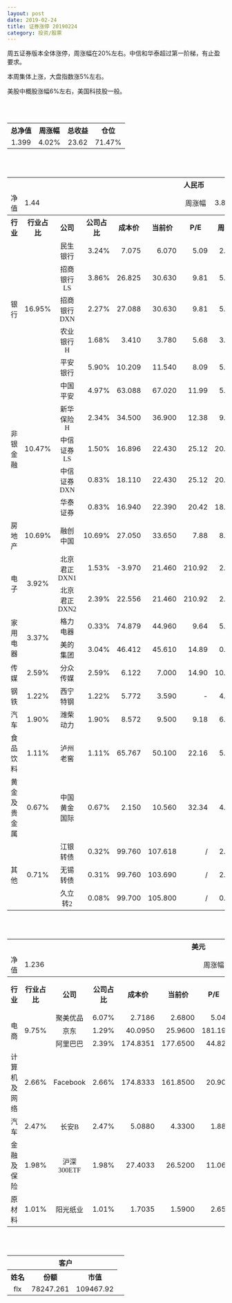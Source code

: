 ```yaml
---
layout: post
date: 2019-02-24
title: 证券涨停 20190224
category: 投资/股票
---
```


周五证券版本全体涨停，周涨幅在20%左右。中信和华泰超过第一阶梯，有止盈要求。

本周集体上涨，大盘指数涨5%左右。

美股中概股涨幅6%左右，美国科技股一般。

<br/>
<br/>

<table cellspacing="0" border="0">
	<tr>
		<th height="21" align="center"><font face="Noto Sans CJK SC Regular">总净值</font></th>
		<th align="center"><font face="Noto Sans CJK SC Regular">周涨幅</font></th>
		<th align="center"><font face="Noto Sans CJK SC Regular">总收益</font></th>
		<th align="center"><font face="Noto Sans CJK SC Regular">仓位</font></th>
	</tr>
	<tr>
		<td height="17" align="center" sdval="1.399" sdnum="1033;0;0.000">1.399</td>
		<td align="center" sdval="0.0402" sdnum="1033;0;0.00%">4.02%</td>
		<td align="center" sdval="23.62" sdnum="1033;0;0.00">23.62</td>
		<td align="center" sdval="0.7147" sdnum="1033;0;0.00%">71.47%</td>
	</tr>
</table>
<br />
<br />
<table>
	<tr>
		<th colspan="12"  height="21" align="center" valign="middle"><font face="Noto Sans CJK SC Regular">人民币</font></th>
		</tr>
	<tr>
		<td height="17" align="center"><font face="Noto Sans CJK SC Regular">净值</font></td>
		<td colspan="5"  align="left" valign="middle" sdval="1.44" sdnum="1033;">1.44</td>
		<td align="center"><font face="Noto Sans CJK SC Regular">周涨幅</font></td>
		<td colspan="5"  align="left" valign="middle" sdval="0.0384" sdnum="1033;0;0.00%">3.84%</td>
		</tr>
	<tr>
		<th height="21" align="center" valign="middle"><font face="Noto Sans CJK SC Regular">行业</font></th>
		<th align="center" valign="middle"><font face="Noto Sans CJK SC Regular">行业占比</font></th>
		<th align="center"><font face="Noto Sans CJK SC Regular">公司</font></th>
		<th align="center"><font face="Noto Sans CJK SC Regular">公司占比</font></th>
		<th align="center"><font face="Noto Sans CJK SC Regular">成本价</font></th>
		<th align="center"><font face="Noto Sans CJK SC Regular">当前价</font></th>
		<th align="center">P/E</th>
		<th align="center"><font face="Noto Sans CJK SC Regular">周涨幅</font></th>
		<th align="center"><font face="Noto Sans CJK SC Regular">总涨幅</font></th>
		<th align="left"><font face="Noto Sans CJK SC Regular">下一阶梯</font></th>
		<th align="left"><font face="Noto Sans CJK SC Regular">浮动止损价</font></th>
		<th align="center"><font face="Noto Sans CJK SC Regular">止损价</font></th>
	</tr>
	<tr>
		<td rowspan="5"  height="99" align="center" valign="middle"><font face="Noto Sans CJK SC Regular">银行</font></td>
		<td rowspan="5"  align="center" valign="middle" sdval="0.1695" sdnum="1033;0;0.00%">16.95%</td>
		<td align="center"><font face="Noto Sans CJK SC Regular">民生银行</font></td>
		<td align="right" sdval="0.0324" sdnum="1033;0;0.00%">3.24%</td>
		<td align="right" sdval="7.075" sdnum="1033;0;0.000">7.075</td>
		<td align="right" sdval="6.07" sdnum="1033;0;0.000">6.070</td>
		<td align="right" sdval="5.09" sdnum="1033;0;0.00">5.09</td>
		<td align="right" sdval="0.0202" sdnum="1033;0;0.00%">2.02%</td>
		<td align="right" bgcolor="#CCFFCC" sdval="-0.143449469964664" sdnum="1033;0;0.00%"><font color="#006600">-14.34%</font></td>
		<td align="right" sdval="8.84375" sdnum="1033;0;0.000">8.844</td>
		<td align="right" sdval="0" sdnum="1033;0;0.000">0.000</td>
		<td align="right" sdval="0" sdnum="1033;0;0.000">0.000</td>
	</tr>
	<tr>
		<td align="center"><font face="Noto Sans CJK SC Regular">招商银行LS</font></td>
		<td align="right" sdval="0.0386" sdnum="1033;0;0.00%">3.86%</td>
		<td align="right" sdval="26.825" sdnum="1033;0;0.000">26.825</td>
		<td align="right" sdval="30.63" sdnum="1033;0;0.000">30.630</td>
		<td align="right" sdval="9.81" sdnum="1033;0;0.00">9.81</td>
		<td align="right" sdval="0.0508" sdnum="1033;0;0.00%">5.08%</td>
		<td align="right" bgcolor="#FFCCCC" sdval="0.140445293569431" sdnum="1033;0;0.00%"><font color="#CC0000">14.04%</font></td>
		<td align="right" sdval="33.53125" sdnum="1033;0;0.000">33.531</td>
		<td align="right" sdval="0" sdnum="1033;0;0.000">0.000</td>
		<td align="right" sdval="0" sdnum="1033;0;0.000">0.000</td>
	</tr>
	<tr>
		<td align="center"><font face="Noto Sans CJK SC Regular">招商银行DXN</font></td>
		<td align="right" sdval="0.0227" sdnum="1033;0;0.00%">2.27%</td>
		<td align="right" sdval="27.088" sdnum="1033;0;0.000">27.088</td>
		<td align="right" sdval="30.63" sdnum="1033;0;0.000">30.630</td>
		<td align="right" sdval="9.81" sdnum="1033;0;0.00">9.81</td>
		<td align="right" sdval="0.0508" sdnum="1033;0;0.00%">5.08%</td>
		<td align="right" bgcolor="#FFCCCC" sdval="0.129359007678677" sdnum="1033;0;0.00%"><font color="#CC0000">12.94%</font></td>
		<td align="right" sdval="33.86" sdnum="1033;0;0.000">33.860</td>
		<td align="right" sdval="0" sdnum="1033;0;0.000">0.000</td>
		<td align="right" sdval="0" sdnum="1033;0;0.000">0.000</td>
	</tr>
	<tr>
		<td align="center"><font face="Noto Sans CJK SC Regular">农业银行H</font></td>
		<td align="right" sdval="0.0168" sdnum="1033;0;0.00%">1.68%</td>
		<td align="right" sdval="3.41" sdnum="1033;0;0.000">3.410</td>
		<td align="right" sdval="3.78" sdnum="1033;0;0.000">3.780</td>
		<td align="right" sdval="5.68" sdnum="1033;0;0.00">5.68</td>
		<td align="right" sdval="0.0385" sdnum="1033;0;0.00%">3.85%</td>
		<td align="right" bgcolor="#FFCCCC" sdval="0.10710439882698" sdnum="1033;0;0.00%"><font color="#CC0000">10.71%</font></td>
		<td align="right" sdval="4.2625" sdnum="1033;0;0.000">4.263</td>
		<td align="right" sdval="0" sdnum="1033;0;0.000">0.000</td>
		<td align="right" sdval="0" sdnum="1033;0;0.000">0.000</td>
	</tr>
	<tr>
		<td align="center"><font face="Noto Sans CJK SC Regular">平安银行</font></td>
		<td align="right" sdval="0.059" sdnum="1033;0;0.00%">5.90%</td>
		<td align="right" sdval="10.209" sdnum="1033;0;0.000">10.209</td>
		<td align="right" sdval="11.54" sdnum="1033;0;0.000">11.540</td>
		<td align="right" sdval="8.09" sdnum="1033;0;0.00">8.09</td>
		<td align="right" sdval="0.0539" sdnum="1033;0;0.00%">5.39%</td>
		<td align="right" bgcolor="#FFCCCC" sdval="0.128975159173278" sdnum="1033;0;0.00%"><font color="#CC0000">12.90%</font></td>
		<td align="right" sdval="12.76125" sdnum="1033;0;0.000">12.761</td>
		<td align="right" sdval="0" sdnum="1033;0;0.000">0.000</td>
		<td align="right" sdval="0" sdnum="1033;0;0.000">0.000</td>
	</tr>
	<tr>
		<td rowspan="5"  height="87" align="center" valign="middle"><font face="Noto Sans CJK SC Regular">非银金融</font></td>
		<td rowspan="5"  align="center" valign="middle" sdval="0.1047" sdnum="1033;0;0.00%">10.47%</td>
		<td align="center"><font face="Noto Sans CJK SC Regular">中国平安</font></td>
		<td align="right" sdval="0.0497" sdnum="1033;0;0.00%">4.97%</td>
		<td align="right" sdval="63.088" sdnum="1033;0;0.000">63.088</td>
		<td align="right" sdval="67.02" sdnum="1033;0;0.000">67.020</td>
		<td align="right" sdval="11.99" sdnum="1033;0;0.00">11.99</td>
		<td align="right" sdval="0.0596" sdnum="1033;0;0.00%">5.96%</td>
		<td align="right" bgcolor="#FFCCCC" sdval="0.0609256403753486" sdnum="1033;0;0.00%"><font color="#CC0000">6.09%</font></td>
		<td align="right" sdval="78.86" sdnum="1033;0;0.000">78.860</td>
		<td align="right" sdval="0" sdnum="1033;0;0.000">0.000</td>
		<td align="right" sdval="0" sdnum="1033;0;0.000">0.000</td>
	</tr>
	<tr>
		<td align="center"><font face="Noto Sans CJK SC Regular">新华保险H</font></td>
		<td align="right" sdval="0.0234" sdnum="1033;0;0.00%">2.34%</td>
		<td align="right" sdval="34.5" sdnum="1033;0;0.000">34.500</td>
		<td align="right" sdval="36.9" sdnum="1033;0;0.000">36.900</td>
		<td align="right" sdval="12.38" sdnum="1033;0;0.00">12.38</td>
		<td align="right" sdval="0.095" sdnum="1033;0;0.00%">9.50%</td>
		<td align="right" bgcolor="#FFCCCC" sdval="0.0681652173913043" sdnum="1033;0;0.00%"><font color="#CC0000">6.82%</font></td>
		<td align="right" sdval="43.125" sdnum="1033;0;0.000">43.125</td>
		<td align="right" sdval="0" sdnum="1033;0;0.000">0.000</td>
		<td align="right" sdval="0" sdnum="1033;0;0.000">0.000</td>
	</tr>
	<tr>
		<td align="center"><font face="Noto Sans CJK SC Regular">中信证券LS</font></td>
		<td align="right" sdval="0.015" sdnum="1033;0;0.00%">1.50%</td>
		<td align="right" sdval="16.896" sdnum="1033;0;0.000">16.896</td>
		<td align="right" sdval="22.43" sdnum="1033;0;0.000">22.430</td>
		<td align="right" sdval="25.12" sdnum="1033;0;0.00">25.12</td>
		<td align="right" sdval="0.2033" sdnum="1033;0;0.00%">20.33%</td>
		<td align="right" bgcolor="#FFCCCC" sdval="0.326133143939394" sdnum="1033;0;0.00%"><font color="#CC0000">32.61%</font></td>
		<td align="right" bgcolor="#CCFFCC" sdval="26.4" sdnum="1033;0;0.000"><font color="#006600">26.400</font></td>
		<td align="right" bgcolor="#FFCCCC" sdval="19.4304" sdnum="1033;0;0.000"><font color="#CC0000">19.430</font></td>
		<td align="right" sdval="0" sdnum="1033;0;0.000">0.000</td>
	</tr>
	<tr>
		<td align="center"><font face="Noto Sans CJK SC Regular">中信证券DXN</font></td>
		<td align="right" sdval="0.0083" sdnum="1033;0;0.00%">0.83%</td>
		<td align="right" sdval="18.11" sdnum="1033;0;0.000">18.110</td>
		<td align="right" sdval="22.43" sdnum="1033;0;0.000">22.430</td>
		<td align="right" sdval="25.12" sdnum="1033;0;0.00">25.12</td>
		<td align="right" sdval="0.2033" sdnum="1033;0;0.00%">20.33%</td>
		<td align="right" bgcolor="#FFCCCC" sdval="0.237142241855328" sdnum="1033;0;0.00%"><font color="#CC0000">23.71%</font></td>
		<td align="right" sdval="22.6375" sdnum="1033;0;0.000">22.638</td>
		<td align="right" sdval="0" sdnum="1033;0;0.000">0.000</td>
		<td align="right" sdval="0" sdnum="1033;0;0.000">0.000</td>
	</tr>
	<tr>
		<td align="center"><font face="Noto Sans CJK SC Regular">华泰证券</font></td>
		<td align="right" sdval="0.0083" sdnum="1033;0;0.00%">0.83%</td>
		<td align="right" sdval="16.94" sdnum="1033;0;0.000">16.940</td>
		<td align="right" sdval="22.39" sdnum="1033;0;0.000">22.390</td>
		<td align="right" sdval="20.42" sdnum="1033;0;0.00">20.42</td>
		<td align="right" sdval="0.1847" sdnum="1033;0;0.00%">18.47%</td>
		<td align="right" bgcolor="#FFCCCC" sdval="0.32032373081464" sdnum="1033;0;0.00%"><font color="#CC0000">32.03%</font></td>
		<td align="right" bgcolor="#CCFFCC" sdval="26.46875" sdnum="1033;0;0.000"><font color="#006600">26.469</font></td>
		<td align="right" bgcolor="#FFCCCC" sdval="19.481" sdnum="1033;0;0.000"><font color="#CC0000">19.481</font></td>
		<td align="right" sdval="0" sdnum="1033;0;0.000">0.000</td>
	</tr>
	<tr>
		<td height="17" align="center" valign="middle"><font face="Noto Sans CJK SC Regular">房地产</font></td>
		<td align="center" valign="middle" sdval="0.1069" sdnum="1033;0;0.00%">10.69%</td>
		<td align="center"><font face="Noto Sans CJK SC Regular">融创中国</font></td>
		<td align="right" sdval="0.1069" sdnum="1033;0;0.00%">10.69%</td>
		<td align="right" sdval="27.05" sdnum="1033;0;0.000">27.050</td>
		<td align="right" sdval="33.65" sdnum="1033;0;0.000">33.650</td>
		<td align="right" sdval="7.88" sdnum="1033;0;0.00">7.88</td>
		<td align="right" sdval="0.0803" sdnum="1033;0;0.00%">8.03%</td>
		<td align="right" bgcolor="#FFCCCC" sdval="0.242592606284658" sdnum="1033;0;0.00%"><font color="#CC0000">24.26%</font></td>
		<td align="right" sdval="33.8125" sdnum="1033;0;0.000">33.813</td>
		<td align="right" sdval="0" sdnum="1033;0;0.000">0.000</td>
		<td align="right" sdval="0" sdnum="1033;0;0.000">0.000</td>
	</tr>
	<tr>
		<td rowspan="2"  height="43" align="center" valign="middle"><font face="Noto Sans CJK SC Regular">电子</font></td>
		<td rowspan="2"  align="center" valign="middle" sdval="0.0392" sdnum="1033;0;0.00%">3.92%</td>
		<td align="center"><font face="Noto Sans CJK SC Regular">北京君正DXN1</font></td>
		<td align="right" sdval="0.0153" sdnum="1033;0;0.00%">1.53%</td>
		<td align="right" sdval="-3.97" sdnum="1033;0;0.000">-3.970</td>
		<td align="right" sdval="21.46" sdnum="1033;0;0.000">21.460</td>
		<td align="right" sdval="210.92" sdnum="1033;0;0.00">210.92</td>
		<td align="right" sdval="0.0248" sdnum="1033;0;0.00%">2.48%</td>
		<td align="right" bgcolor="#FFCCCC" sdval="25.43" sdnum="1033;0;0.00%"><font color="#CC0000">2543.00%</font></td>
		<td align="right" bgcolor="#CCFFCC" sdval="28.421709430404" sdnum="1033;0;0.000"><font color="#006600">28.422</font></td>
		<td align="right" bgcolor="#FFCCCC" sdval="20.9183781407773" sdnum="1033;0;0.000"><font color="#CC0000">20.918</font></td>
		<td align="right" sdval="0" sdnum="1033;0;0.000">0.000</td>
	</tr>
	<tr>
		<td align="center"><font face="Noto Sans CJK SC Regular">北京君正DXN2</font></td>
		<td align="right" sdval="0.0239" sdnum="1033;0;0.00%">2.39%</td>
		<td align="right" sdval="22.556" sdnum="1033;0;0.000">22.556</td>
		<td align="right" sdval="21.46" sdnum="1033;0;0.000">21.460</td>
		<td align="right" sdval="210.92" sdnum="1033;0;0.00">210.92</td>
		<td align="right" sdval="0.0248" sdnum="1033;0;0.00%">2.48%</td>
		<td align="right" bgcolor="#CCFFCC" sdval="-0.0499901755630432" sdnum="1033;0;0.00%"><font color="#006600">-5.00%</font></td>
		<td align="right" sdval="28.195" sdnum="1033;0;0.000">28.195</td>
		<td align="right" sdval="0" sdnum="1033;0;0.000">0.000</td>
		<td align="right" sdval="0" sdnum="1033;0;0.000">0.000</td>
	</tr>
	<tr>
		<td rowspan="2"  height="34" align="center" valign="middle"><font face="Noto Sans CJK SC Regular">家用电器</font></td>
		<td rowspan="2"  align="center" valign="middle" sdval="0.0337" sdnum="1033;0;0.00%">3.37%</td>
		<td align="center"><font face="Noto Sans CJK SC Regular">格力电器</font></td>
		<td align="right" sdval="0.0033" sdnum="1033;0;0.00%">0.33%</td>
		<td align="right" sdval="74.879" sdnum="1033;0;0.000">74.879</td>
		<td align="right" sdval="44.96" sdnum="1033;0;0.000">44.960</td>
		<td align="right" sdval="9.64" sdnum="1033;0;0.00">9.64</td>
		<td align="right" sdval="0.0517" sdnum="1033;0;0.00%">5.17%</td>
		<td align="right" bgcolor="#CCFFCC" sdval="-0.400964630937913" sdnum="1033;0;0.00%"><font color="#006600">-40.10%</font></td>
		<td align="right" sdval="93.59875" sdnum="1033;0;0.000">93.599</td>
		<td align="right" sdval="0" sdnum="1033;0;0.000">0.000</td>
		<td align="right" sdval="0" sdnum="1033;0;0.000">0.000</td>
	</tr>
	<tr>
		<td align="center"><font face="Noto Sans CJK SC Regular">美的集团</font></td>
		<td align="right" sdval="0.0304" sdnum="1033;0;0.00%">3.04%</td>
		<td align="right" sdval="46.412" sdnum="1033;0;0.000">46.412</td>
		<td align="right" sdval="45.61" sdnum="1033;0;0.000">45.610</td>
		<td align="right" sdval="14.89" sdnum="1033;0;0.00">14.89</td>
		<td align="right" sdval="0.0075" sdnum="1033;0;0.00%">0.75%</td>
		<td align="right" bgcolor="#CCFFCC" sdval="-0.0186800137895372" sdnum="1033;0;0.00%"><font color="#006600">-1.87%</font></td>
		<td align="right" sdval="58.015" sdnum="1033;0;0.000">58.015</td>
		<td align="right" sdval="0" sdnum="1033;0;0.000">0.000</td>
		<td align="right" sdval="0" sdnum="1033;0;0.000">0.000</td>
	</tr>
	<tr>
		<td height="17" align="center" valign="middle"><font face="Noto Sans CJK SC Regular">传媒</font></td>
		<td align="center" valign="middle" sdval="0.0259" sdnum="1033;0;0.00%">2.59%</td>
		<td align="center"><font face="Noto Sans CJK SC Regular">分众传媒</font></td>
		<td align="right" sdval="0.0259" sdnum="1033;0;0.00%">2.59%</td>
		<td align="right" sdval="6.122" sdnum="1033;0;0.000">6.122</td>
		<td align="right" sdval="7" sdnum="1033;0;0.000">7.000</td>
		<td align="right" sdval="14.9" sdnum="1033;0;0.00">14.90</td>
		<td align="right" sdval="0.1041" sdnum="1033;0;0.00%">10.41%</td>
		<td align="right" bgcolor="#FFCCCC" sdval="0.142017183926821" sdnum="1033;0;0.00%"><font color="#CC0000">14.20%</font></td>
		<td align="right" sdval="7.6525" sdnum="1033;0;0.000">7.653</td>
		<td align="right" sdval="0" sdnum="1033;0;0.000">0.000</td>
		<td align="right" sdval="0" sdnum="1033;0;0.000">0.000</td>
	</tr>
	<tr>
		<td height="17" align="center"><font face="Noto Sans CJK SC Regular">钢铁</font></td>
		<td align="center" valign="middle" sdval="0.0122" sdnum="1033;0;0.00%">1.22%</td>
		<td align="center"><font face="Noto Sans CJK SC Regular">西宁特钢</font></td>
		<td align="right" sdval="0.0122" sdnum="1033;0;0.00%">1.22%</td>
		<td align="right" sdval="5.772" sdnum="1033;0;0.000">5.772</td>
		<td align="right" sdval="3.59" sdnum="1033;0;0.000">3.590</td>
		<td align="right" sdnum="1033;0;0.00">-</td>
		<td align="right" sdval="0.0497" sdnum="1033;0;0.00%">4.97%</td>
		<td align="right" bgcolor="#CCFFCC" sdval="-0.379431878031878" sdnum="1033;0;0.00%"><font color="#006600">-37.94%</font></td>
		<td align="right" sdval="7.215" sdnum="1033;0;0.000">7.215</td>
		<td align="right" sdval="0" sdnum="1033;0;0.000">0.000</td>
		<td align="right" sdval="0" sdnum="1033;0;0.000">0.000</td>
	</tr>
	<tr>
		<td height="17" align="center" valign="middle"><font face="Noto Sans CJK SC Regular">汽车</font></td>
		<td align="center" valign="middle" sdval="0.019" sdnum="1033;0;0.00%">1.90%</td>
		<td align="center"><font face="Noto Sans CJK SC Regular">潍柴动力</font></td>
		<td align="right" sdval="0.019" sdnum="1033;0;0.00%">1.90%</td>
		<td align="right" sdval="8.572" sdnum="1033;0;0.000">8.572</td>
		<td align="right" sdval="9.5" sdnum="1033;0;0.000">9.500</td>
		<td align="right" sdval="9.18" sdnum="1033;0;0.00">9.18</td>
		<td align="right" sdval="0.0615" sdnum="1033;0;0.00%">6.15%</td>
		<td align="right" bgcolor="#FFCCCC" sdval="0.106859449370042" sdnum="1033;0;0.00%"><font color="#CC0000">10.69%</font></td>
		<td align="right" sdval="10.715" sdnum="1033;0;0.000">10.715</td>
		<td align="right" sdval="0" sdnum="1033;0;0.000">0.000</td>
		<td align="right" sdval="0" sdnum="1033;0;0.000">0.000</td>
	</tr>
	<tr>
		<td height="17" align="center"><font face="Noto Sans CJK SC Regular">食品饮料</font></td>
		<td align="center" valign="middle" sdval="0.0111" sdnum="1033;0;0.00%">1.11%</td>
		<td align="center"><font face="Noto Sans CJK SC Regular">泸州老窖</font></td>
		<td align="right" sdval="0.0111" sdnum="1033;0;0.00%">1.11%</td>
		<td align="right" sdval="65.767" sdnum="1033;0;0.000">65.767</td>
		<td align="right" sdval="50.1" sdnum="1033;0;0.000">50.100</td>
		<td align="right" sdval="22.16" sdnum="1033;0;0.00">22.16</td>
		<td align="right" sdval="0.0503" sdnum="1033;0;0.00%">5.03%</td>
		<td align="right" bgcolor="#CCFFCC" sdval="-0.239619775875439" sdnum="1033;0;0.00%"><font color="#006600">-23.96%</font></td>
		<td align="right" sdval="82.20875" sdnum="1033;0;0.000">82.209</td>
		<td align="right" sdval="0" sdnum="1033;0;0.000">0.000</td>
		<td align="right" sdval="0" sdnum="1033;0;0.000">0.000</td>
	</tr>
	<tr>
		<td height="17" align="center"><font face="Noto Sans CJK SC Regular">黄金及贵金属</font></td>
		<td align="center" valign="middle" sdval="0.0067" sdnum="1033;0;0.00%">0.67%</td>
		<td align="center"><font face="Noto Sans CJK SC Regular">中国黄金国际</font></td>
		<td align="right" sdval="0.0067" sdnum="1033;0;0.00%">0.67%</td>
		<td align="right" sdval="2.15" sdnum="1033;0;0.000">2.150</td>
		<td align="right" sdval="10.56" sdnum="1033;0;0.000">10.560</td>
		<td align="right" sdval="32.34" sdnum="1033;0;0.00">32.34</td>
		<td align="right" sdval="0.0455" sdnum="1033;0;0.00%">4.55%</td>
		<td align="right" bgcolor="#FFCCCC" sdval="3.91022790697674" sdnum="1033;0;0.00%"><font color="#CC0000">391.02%</font></td>
		<td align="right" bgcolor="#CCFFCC" sdval="12.814998626709" sdnum="1033;0;0.000"><font color="#006600">12.815</font></td>
		<td align="right" bgcolor="#FFCCCC" sdval="9.43183898925781" sdnum="1033;0;0.000"><font color="#CC0000">9.432</font></td>
		<td align="right" sdval="0" sdnum="1033;0;0.000">0.000</td>
	</tr>
	<tr>
		<td rowspan="3"  height="55" align="center" valign="middle"><font face="Noto Sans CJK SC Regular">其他</font></td>
		<td rowspan="3"  align="center" valign="middle" sdval="0.0071" sdnum="1033;0;0.00%">0.71%</td>
		<td align="center"><font face="Noto Sans CJK SC Regular"> 江银转债</font></td>
		<td align="right" sdval="0.0032" sdnum="1033;0;0.00%">0.32%</td>
		<td align="right" sdval="99.76" sdnum="1033;0;0.000">99.760</td>
		<td align="right" sdval="107.618" sdnum="1033;0;0.000">107.618</td>
		<td align="right" sdnum="1033;0;0.00">/</td>
		<td align="right" sdval="0.0234" sdnum="1033;0;0.00%">2.34%</td>
		<td align="right" bgcolor="#FFCCCC" sdval="0.0773690457097032" sdnum="1033;0;0.00%"><font color="#CC0000">7.74%</font></td>
		<td align="right" sdval="124.7" sdnum="1033;0;0.000">124.700</td>
		<td align="right" sdval="0" sdnum="1033;0;0.000">0.000</td>
		<td align="right" sdval="0" sdnum="1033;0;0.000">0.000</td>
	</tr>
	<tr>
		<td align="center"><font face="Noto Sans CJK SC Regular">无锡转债</font></td>
		<td align="right" sdval="0.0031" sdnum="1033;0;0.00%">0.31%</td>
		<td align="right" sdval="99.76" sdnum="1033;0;0.000">99.760</td>
		<td align="right" sdval="103.69" sdnum="1033;0;0.000">103.690</td>
		<td align="right" sdnum="1033;0;0.00">/</td>
		<td align="right" sdval="0.0205" sdnum="1033;0;0.00%">2.05%</td>
		<td align="right" bgcolor="#FFCCCC" sdval="0.03799454691259" sdnum="1033;0;0.00%"><font color="#CC0000">3.80%</font></td>
		<td align="right" sdval="124.7" sdnum="1033;0;0.000">124.700</td>
		<td align="right" sdval="0" sdnum="1033;0;0.000">0.000</td>
		<td align="right" sdval="0" sdnum="1033;0;0.000">0.000</td>
	</tr>
	<tr>
		<td align="center"><font face="Noto Sans CJK SC Regular">久立转2</font></td>
		<td align="right" sdval="0.0008" sdnum="1033;0;0.00%">0.08%</td>
		<td align="right" sdval="99.7" sdnum="1033;0;0.000">99.700</td>
		<td align="right" sdval="105.8" sdnum="1033;0;0.000">105.800</td>
		<td align="right" sdnum="1033;0;0.00">/</td>
		<td align="right" sdval="0.0028" sdnum="1033;0;0.00%">0.28%</td>
		<td align="right" bgcolor="#FFCCCC" sdval="0.0597835506519557" sdnum="1033;0;0.00%"><font color="#CC0000">5.98%</font></td>
		<td align="right" sdval="124.625" sdnum="1033;0;0.000">124.625</td>
		<td align="right" sdval="0" sdnum="1033;0;0.000">0.000</td>
		<td align="right" sdval="0" sdnum="1033;0;0.000">0.000</td>
	</tr>
</table>
<br />
<br />
<table>
	<tr>
		<th colspan="12"  height="21" align="center" valign="middle"><font face="Noto Sans CJK SC Regular">美元</font></th>
		</tr>
	<tr>
		<td height="17" align="center"><font face="Noto Sans CJK SC Regular">净值</font></td>
		<td colspan="5"  align="left" valign="middle" sdval="1.236" sdnum="1033;">1.236</td>
		<td align="center"><font face="Noto Sans CJK SC Regular">周涨幅</font></td>
		<td colspan="5"  align="left" valign="middle" sdval="0.0603" sdnum="1033;0;0.00%">6.03%</td>
		</tr>
	<tr>
		<th height="22" align="center" valign="middle"><font face="Noto Sans CJK SC Regular">行业</font></th>
		<th align="center" valign="middle"><font face="Noto Sans CJK SC Regular">行业占比</font></th>
		<th align="center"><font face="Noto Sans CJK SC Regular">公司</font></th>
		<th align="center"><font face="Noto Sans CJK SC Regular">公司占比</font></th>
		<th align="center"><font face="Noto Sans CJK SC Regular">成本价</font></th>
		<th align="center"><font face="Noto Sans CJK SC Regular">当前价</font></th>
		<th align="center">P/E</th>
		<th align="center"><font face="Noto Sans CJK SC Regular">周涨幅</font></th>
		<th align="center"><font face="Noto Sans CJK SC Regular">总涨幅</font></th>
		<th align="left"><font face="Noto Sans CJK SC Regular">下一阶梯</font></th>
		<th align="left"><font face="Noto Sans CJK SC Regular">浮动止损价</font></th>
		<th align="center"><font face="Noto Sans CJK SC Regular">止损价</font></th>
	</tr>
	<tr>
		<td rowspan="3"  height="51" align="center" valign="middle"><font face="Noto Sans CJK SC Regular">电商</font></td>
		<td rowspan="3"  align="center" valign="middle" sdval="0.0975" sdnum="1033;0;0.00%">9.75%</td>
		<td align="center" sdnum="1033;0;0.00%"><font face="Noto Sans CJK SC Regular">聚美优品</font></td>
		<td align="right" sdval="0.0607" sdnum="1033;0;0.00%">6.07%</td>
		<td align="right" sdval="2.7186" sdnum="1033;0;0.0000">2.7186</td>
		<td align="right" sdval="2.68" sdnum="1033;0;0.0000">2.6800</td>
		<td align="right" sdval="5.04" sdnum="1033;0;0.00">5.04</td>
		<td align="right" sdval="0.0729" sdnum="1033;0;0.00%">7.29%</td>
		<td align="right" bgcolor="#CCFFCC" sdval="-0.0155984845140881" sdnum="1033;0;0.00%"><font color="#006600">-1.56%</font></td>
		<td align="right" sdval="3.39825" sdnum="1033;0;0.000">3.398</td>
		<td align="right" sdval="0" sdnum="1033;0;0.000">0.000</td>
		<td align="right" sdval="0" sdnum="1033;0;0.000">0.000</td>
	</tr>
	<tr>
		<td align="center" sdnum="1033;0;0.00%"><font face="Noto Sans CJK SC Regular">京东</font></td>
		<td align="right" sdval="0.0129" sdnum="1033;0;0.00%">1.29%</td>
		<td align="right" sdval="40.095" sdnum="1033;0;0.0000">40.0950</td>
		<td align="right" sdval="25.96" sdnum="1033;0;0.0000">25.9600</td>
		<td align="right" sdval="181.19" sdnum="1033;0;0.00">181.19</td>
		<td align="right" sdval="0.0831" sdnum="1033;0;0.00%">8.31%</td>
		<td align="right" bgcolor="#CCFFCC" sdval="-0.353937722908093" sdnum="1033;0;0.00%"><font color="#006600">-35.39%</font></td>
		<td align="right" sdval="50.11875" sdnum="1033;0;0.000">50.119</td>
		<td align="right" sdval="0" sdnum="1033;0;0.000">0.000</td>
		<td align="right" sdval="0" sdnum="1033;0;0.000">0.000</td>
	</tr>
	<tr>
		<td align="center" sdnum="1033;0;0.00%"><font face="Noto Sans CJK SC Regular">阿里巴巴</font></td>
		<td align="right" sdval="0.0239" sdnum="1033;0;0.00%">2.39%</td>
		<td align="right" sdval="174.8351" sdnum="1033;0;0.0000">174.8351</td>
		<td align="right" sdval="177.65" sdnum="1033;0;0.0000">177.6500</td>
		<td align="right" sdval="44.82" sdnum="1033;0;0.00">44.82</td>
		<td align="right" sdval="0.0648" sdnum="1033;0;0.00%">6.48%</td>
		<td align="right" bgcolor="#FFCCCC" sdval="0.0147003139529762" sdnum="1033;0;0.00%"><font color="#CC0000">1.47%</font></td>
		<td align="right" sdval="218.543875" sdnum="1033;0;0.000">218.544</td>
		<td align="right" sdval="0" sdnum="1033;0;0.000">0.000</td>
		<td align="right" sdval="0" sdnum="1033;0;0.000">0.000</td>
	</tr>
	<tr>
		<td height="17" align="center"><font face="Noto Sans CJK SC Regular">计算机及网络</font></td>
		<td align="center" sdval="0.0266" sdnum="1033;0;0.00%">2.66%</td>
		<td align="center" sdnum="1033;0;0.00%">Facebook</td>
		<td align="right" sdval="0.0266" sdnum="1033;0;0.00%">2.66%</td>
		<td align="right" sdval="174.8333" sdnum="1033;0;0.0000">174.8333</td>
		<td align="right" sdval="161.85" sdnum="1033;0;0.0000">161.8500</td>
		<td align="right" sdval="20.9" sdnum="1033;0;0.00">20.90</td>
		<td align="right" sdval="-0.0038" sdnum="1033;0;0.00%">-0.38%</td>
		<td align="right" bgcolor="#CCFFCC" sdval="-0.0756610246446188" sdnum="1033;0;0.00%"><font color="#006600">-7.57%</font></td>
		<td align="right" sdval="218.541625" sdnum="1033;0;0.000">218.542</td>
		<td align="right" sdval="0" sdnum="1033;0;0.000">0.000</td>
		<td align="right" sdval="0" sdnum="1033;0;0.000">0.000</td>
	</tr>
	<tr>
		<td height="22" align="center" valign="middle"><font face="Noto Sans CJK SC Regular">汽车</font></td>
		<td align="center" sdval="0.0247" sdnum="1033;0;0.00%">2.47%</td>
		<td align="center" sdnum="1033;0;0.00%"><font face="Noto Sans CJK SC Regular">长安B</font></td>
		<td align="right" sdval="0.0247" sdnum="1033;0;0.00%">2.47%</td>
		<td align="right" sdval="5.088" sdnum="1033;0;0.0000">5.0880</td>
		<td align="right" sdval="4.33" sdnum="1033;0;0.0000">4.3300</td>
		<td align="right" sdval="1.88" sdnum="1033;0;0.00">1.88</td>
		<td align="right" sdval="0.052" sdnum="1033;0;0.00%">5.20%</td>
		<td align="right" bgcolor="#CCFFCC" sdval="-0.150377987421384" sdnum="1033;0;0.00%"><font color="#006600">-15.04%</font></td>
		<td align="right" sdval="6.36" sdnum="1033;0;0.000">6.360</td>
		<td align="right" sdval="0" sdnum="1033;0;0.000">0.000</td>
		<td align="right" sdval="0" sdnum="1033;0;0.000">0.000</td>
	</tr>
	<tr>
		<td height="22" align="center"><font face="Noto Sans CJK SC Regular"> 金融及保险</font></td>
		<td align="center" sdval="0.0198" sdnum="1033;0;0.00%">1.98%</td>
		<td align="center" sdnum="1033;0;0.00%"><font face="Noto Sans CJK SC Regular">沪深300ETF</font></td>
		<td align="right" sdval="0.0198" sdnum="1033;0;0.00%">1.98%</td>
		<td align="right" sdval="27.4033" sdnum="1033;0;0.0000">27.4033</td>
		<td align="right" sdval="26.52" sdnum="1033;0;0.0000">26.5200</td>
		<td align="right" sdval="11.06" sdnum="1033;0;0.00">11.06</td>
		<td align="right" sdval="0.0575" sdnum="1033;0;0.00%">5.75%</td>
		<td align="right" bgcolor="#CCFFCC" sdval="-0.0336333441592802" sdnum="1033;0;0.00%"><font color="#006600">-3.36%</font></td>
		<td align="right" sdval="34.254125" sdnum="1033;0;0.000">34.254</td>
		<td align="right" sdval="0" sdnum="1033;0;0.000">0.000</td>
		<td align="right" sdval="0" sdnum="1033;0;0.000">0.000</td>
	</tr>
	<tr>
		<td height="17" align="center"><font face="Noto Sans CJK SC Regular">原材料</font></td>
		<td align="center" sdval="0.0101" sdnum="1033;0;0.00%">1.01%</td>
		<td align="center" sdnum="1033;0;0.00%"><font face="Noto Sans CJK SC Regular">阳光纸业</font></td>
		<td align="right" sdval="0.0101" sdnum="1033;0;0.00%">1.01%</td>
		<td align="right" sdval="1.7035" sdnum="1033;0;0.0000">1.7035</td>
		<td align="right" sdval="1.59" sdnum="1033;0;0.0000">1.5900</td>
		<td align="right" sdval="2.65" sdnum="1033;0;0.00">2.65</td>
		<td align="right" sdval="0.1357" sdnum="1033;0;0.00%">13.57%</td>
		<td align="right" bgcolor="#CCFFCC" sdval="-0.0680275315526858" sdnum="1033;0;0.00%"><font color="#006600">-6.80%</font></td>
		<td align="right" sdval="2.129375" sdnum="1033;0;0.000">2.129</td>
		<td align="right" sdval="0" sdnum="1033;0;0.000">0.000</td>
		<td align="right" sdval="0" sdnum="1033;0;0.000">0.000</td>
	</tr>
</table>
<br />
<br />
<table>
	<tr>
		<th colspan="12"  height="21" align="center" valign="middle"><font face="Noto Sans CJK SC Regular">客户</font></th>
		</tr>
	<tr>
		<th height="21" align="center"><font face="Noto Sans CJK SC Regular">姓名</font></th>
		<th align="center"><font face="Noto Sans CJK SC Regular">份额</font></th>
		<th align="center"><font face="Noto Sans CJK SC Regular">市值</font></th>
		<td align="left"><br></td>
	</tr>
	<tr>
		<td height="17" align="center">flx</td>
		<td align="center" sdval="78247.261" sdnum="1033;">78247.261</td>
		<td align="center" sdval="109467.918139" sdnum="1033;0;0.00">109467.92</td>
		<td align="left"><br></td>
	</tr>
</table>
